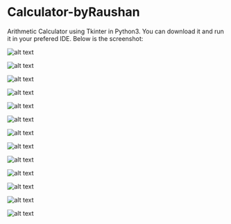 # Calculator-byRaushan
Arithmetic Calculator using Tkinter in Python3. You can download it and run it in your prefered IDE.
Below is the screenshot:

![alt text](https://github.com/raushan606/Calculator-byRaushan/blob/master/1.png)

![alt text](https://github.com/raushan606/Calculator-byRaushan/blob/master/2.png)

![alt text](https://github.com/raushan606/Calculator-byRaushan/blob/master/3.png)

![alt text](https://github.com/raushan606/Calculator-byRaushan/blob/master/4.png)

![alt text](https://github.com/raushan606/Calculator-byRaushan/blob/master/5.png)

![alt text](https://github.com/raushan606/Calculator-byRaushan/blob/master/6.png)

![alt text](https://github.com/raushan606/Calculator-byRaushan/blob/master/7.png)

![alt text](https://github.com/raushan606/Calculator-byRaushan/blob/master/8.png)

![alt text](https://github.com/raushan606/Calculator-byRaushan/blob/master/9.png)

![alt text](https://github.com/raushan606/Calculator-byRaushan/blob/master/10.png)

![alt text](https://github.com/raushan606/Calculator-byRaushan/blob/master/11.png)

![alt text](https://github.com/raushan606/Calculator-byRaushan/blob/master/12.png)

![alt text](https://github.com/raushan606/Calculator-byRaushan/blob/master/13.png)
